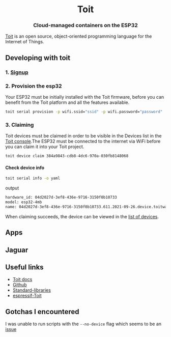 <h1 align="center"><b>Toit
</b></h1>

<h3 align="center">Cloud-managed containers on the ESP32</h3>

[Toit](https://toit.io/) is an open source, object-oriented programming language for the Internet of Things. 

## Developing with toit
### 1. [Signup](https://toit.io/)
### 2. Provision the esp32
Your ESP32 must be initially installed with the Toit firmware, before you can benefit from the Toit platform and all the features available.
```bash
toit serial provision -p wifi.ssid="ssid" -p wifi.password="password"
```
### 3. Claiming
Toit devices must be claimed in order to be visible in the Devices list in the [Toit console](https://console.toit.io/devices).The ESP32 must be connected to the internet via WiFi before you can claim it into your Toit project.
```bash
toit device claim 384a9843-cdb8-4dc6-970a-030fb8148068
```
#### Check device info
```bash
toit serial info -o yaml
```
output
```bash
hardware_id: 04d2027d-3ef8-436e-9716-3150f0b10733
model: esp32-4mb
name: 04d2027d-3ef8-436e-9716-3150f0b10733.611.2021-09-26.device.toitware.com
```
When claiming succeeds, the device can be viewed in the [list of devices](https://console.toit.io/devices).

## Apps
## Jaguar
## Useful links
- [Toit docs](https://docs.toit.io/)
- [Github](https://github.com/toitlang/toit)
- [Standard-libraries](https://libs.toit.io/)
- [espressif-Toit](https://www.espressif.com/en/news/ESP_Toit)


## Gotchas I encountered
I was unable to run scripts with the `--no-device` flag which seems to be an [issue](https://github.com/toitlang/toit/issues/434)